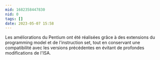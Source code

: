 ```yaml
---
mid: 1682358447830
nid: 0
tags: []
date: 2023-05-07 15:58
---
```


Les améliorations du Pentium ont été réalisées grâce à des extensions du programming model et de l'instruction set, tout en conservant une compatibilité avec les versions précédentes en évitant de profondes modifications de l'ISA.
